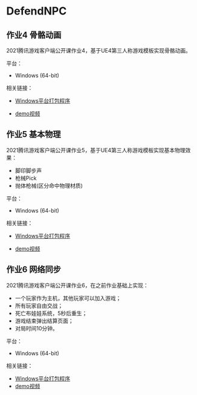 # DefendNPC
## 作业4 骨骼动画

2021腾讯游戏客户端公开课作业4，基于UE4第三人称游戏模板实现骨骼动画。



平台：

- Windows (64-bit)



相关链接：

- [Windows平台打包程序](https://share.weiyun.com/vK8sRGRR)

- [demo视频](https://share.weiyun.com/bawk2uMf)

## 作业5 基本物理

2021腾讯游戏客户端公开课作业5，基于UE4第三人称游戏模板实现基本物理效果：

- 脚印脚步声
- 枪械Pick
- 抛体枪械(区分命中物理材质)



平台：

- Windows (64-bit)



相关链接：

- [Windows平台打包程序](https://share.weiyun.com/TpEc0Ync)

- [demo视频](https://share.weiyun.com/K05UxwNa)

## 作业6 网络同步

2021腾讯游戏客户端公开课作业6，在之前作业基础上实现：

- 一个玩家作为主机，其他玩家可以加入游戏；
- 所有玩家自由交战；
- 死亡布娃娃系统，5秒后重生；
- 游戏结束弹出结算页面；
- 对局时间10分钟。



平台：

- Windows (64-bit)



相关链接：

- [Windows平台打包程序](https://share.weiyun.com/TQM9Ct2S)
- [demo视频](https://share.weiyun.com/YKNCBoVJ)

